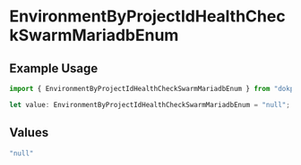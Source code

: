# EnvironmentByProjectIdHealthCheckSwarmMariadbEnum

## Example Usage

```typescript
import { EnvironmentByProjectIdHealthCheckSwarmMariadbEnum } from "dokploy-sdk/models/operations";

let value: EnvironmentByProjectIdHealthCheckSwarmMariadbEnum = "null";
```

## Values

```typescript
"null"
```